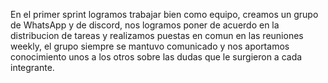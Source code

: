 En el primer sprint logramos trabajar bien como equipo, creamos un grupo de WhatsApp y de discord,
nos logramos poner de acuerdo en la distribucion de tareas y realizamos puestas en comun en las reuniones
weekly, el grupo siempre se mantuvo comunicado y nos aportamos conocimiento unos a los otros sobre las dudas
que le surgieron a cada integrante.